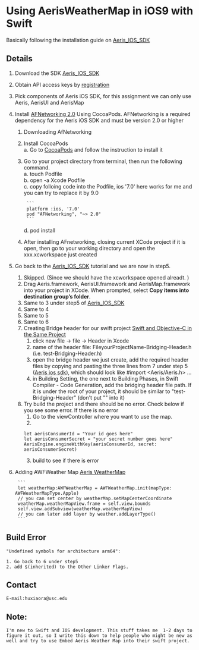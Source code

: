 # Using AerisWeatherMap in iOS9 with Swift
Basically following the installation guide on <a href="http://www.aerisweather.com/support/docs/toolkits/aeris-ios-sdk/">Aeris_IOS_SDK</a>
	

## Details

1. Download the SDK <a href="http://www.aerisweather.com/support/docs/toolkits/aeris-ios-sdk/">Aeris_IOS_SDK</a>

2. Obtain API access keys by <a href="http://www.aerisweather.com/support/docs/api/">registration</a>

3. Pick components of Aeris iOS SDK, for this assignment we can only use Aeris, AerisUI and AerisMap

4. Install <a href="https://github.com/AFNetworking/AFNetworking">AFNetworking 2.0</a> Using CocoaPods. AFNetworking is a required dependency for the Aeris iOS SDK and must be version 2.0 or higher
	1. Downloading AfNetworking <br>
	2. Install CocoaPods <br>
		a. Go to <a href="https://cocoapods.org/">CocoaPods</a> and follow the instruction to install it<br>
	3. Go to your project directory from terminal, then run the following command.<br>
		a. touch Podfile<br>
		b. open -a Xcode Podfile<br>
		c. copy folloing code into the Podfile, ios '7.0' here works for me and you can try to replace it by 9.0 <br>
		
			```
			platform :ios, '7.0'
			pod "AFNetworking", "~> 2.0"
			```
			
		d. pod install<br>
	4. After installing AFnetworking, closing current XCode project if it is open, then go to your working directory and open the xxx.xcworkspace just created<br>

5. Go back to the <a href="http://www.aerisweather.com/support/docs/toolkits/aeris-ios-sdk/">Aeris_IOS_SDK</a> tutorial and we are now in step5. 
	1. Skipped. (Since we should have the xcworkspace opened alreadt. )
	2. Drag Aeris.framework, AerisUI.framework and AerisMap.framework into your project in XCode. When prompted, select <b>Copy items into destination group’s folder</b>.
	3. Same to 3 under step5 of <a href="http://www.aerisweather.com/support/docs/toolkits/aeris-ios-sdk/">Aeris_IOS_SDK</a> 
	4. Same to 4 
	5. Same to 5
	6. Same to 6
	7. Creating Bridge header for our swift project <a href="https://developer.apple.com/library/ios/documentation/Swift/Conceptual/BuildingCocoaApps/MixandMatch.html">Swift and Objective-C in the Same Project</a>
		1. click new file -> file -> Header in Xcode
		2. name of the header file: FileyourProjectName-Bridging-Header.h (i.e. test-Bridging-Header.h)
		3. open the bridge header we just create, add the required header files by copying and pasting the three lines from 7 under step 5 (<a href="http://www.aerisweather.com/support/docs/toolkits/aeris-ios-sdk/">Aeris ios sdk</a>), which should look like #import <Aeris/Aeris.h> ...
		4. in Building Setting, the one next to Building Phases, in Swift Compiler - Code Generation, add the bridging header file path. If it is under the root of your project, it should be similar to "test-Bridging-Header" (don't put "" into it)
	8. Try build the project and there should be no error. Check below if you see some error. If there is no error
		1. Go to the viewController where you want to use the map. 
		2. 
		```
		let aerisConsumerId = "Your id goes here"
        let aerisConsumerSecret = "your secret number goes here"
        AerisEngine.engineWithKey(aerisConsumerId, secret: aerisConsumerSecret)
        ```
		3. build to see if there is error
		
6. Adding AWFWeather Map <a href="http://www.aerisweather.com/support/docs/toolkits/aeris-ios-sdk/getting-started/weather-maps/">Aeris WeatherMap</a>
		
		```
    	let weatherMap:AWFWeatherMap = AWFWeatherMap.init(mapType: AWFWeatherMapType.Apple)
        // you can set center by weatherMap.setMapCenterCoordinate
        weatherMap.weatherMapView.frame = self.view.bounds
        self.view.addSubview(weatherMap.weatherMapView)                        
    	// you can later add layer by weather.addLayerType()
    	```

## Build Error
	"Undefined symbols for architecture arm64":
	
	1. Go back to 6 under step5
	2. add $(inherited) to the Other Linker Flags.
		
			
## Contact

 	E-mail:huxiaora@usc.edu

		
## Note:

	I'm new to Swift and IOS development. This stuff takes me  1-2 days to figure it out, so I write this down to help people who might be new as well and try to use Embed Aeris Weather Map into their swift project.
		
		
		
			
		
		